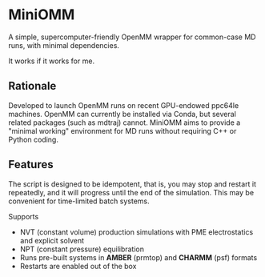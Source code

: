 # MiniOMM

A simple, supercomputer-friendly OpenMM wrapper for common-case MD runs, with minimal dependencies.

It works if it works for me.

## Rationale

Developed to launch OpenMM runs on recent GPU-endowed ppc64le
machines. OpenMM can currently be installed via Conda, but several
related packages (such as mdtraj) cannot. MiniOMM aims to provide a
"minimal working" environment for MD runs without requiring C++ or
Python coding.


## Features

The script is designed to be idempotent, that is, you may stop and
restart it repeatedly, and it will progress until the end of the
simulation. This may be convenient for time-limited batch systems.

Supports

 * NVT (constant volume) production simulations with PME electrostatics and explicit solvent
 * NPT (constant pressure) equilibration 
 * Runs pre-built systems in **AMBER** (prmtop) and **CHARMM** (psf) formats
 * Restarts are enabled out of the box





